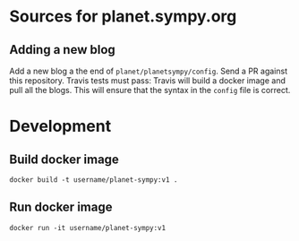 # Sources for planet.sympy.org

## Adding a new blog

Add a new blog a the end of `planet/planetsympy/config`. Send a PR against this
repository. Travis tests must pass: Travis will build a docker image and pull
all the blogs. This will ensure that the syntax in the `config` file is
correct.

# Development

## Build docker image

    docker build -t username/planet-sympy:v1 .

## Run docker image

    docker run -it username/planet-sympy:v1
